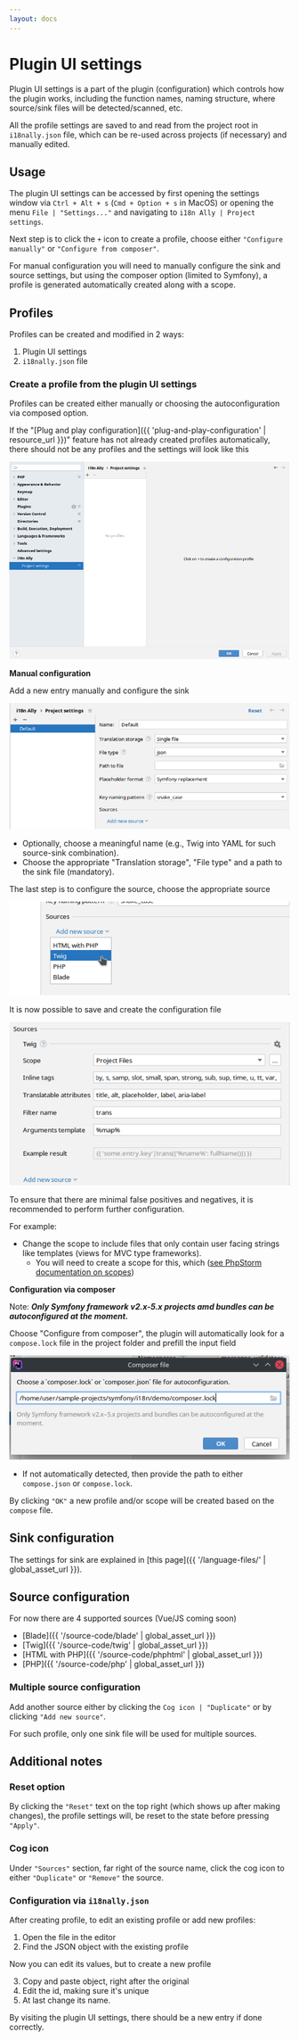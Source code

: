 ```yaml
---
layout: docs
---
```


# Plugin UI settings

Plugin UI settings is a part of the plugin (configuration) which controls how the plugin works, including the
function names, naming structure, where source/sink files will be detected/scanned, etc.

All the profile settings are saved to and read from the project root in `i18nally.json` file, which can be re-used 
across projects (if necessary) and manually edited.

## Usage

The plugin UI settings can be accessed by first opening the settings window via `Ctrl + Alt + s` 
(`Cmd + Option + s` in MacOS) or opening the menu `File | "Settings..."` and navigating to 
`i18n Ally | Project settings`.

Next step is to click the `+` icon to create a profile, choose either `"Configure manually"` or 
`"Configure from composer"`.

For manual configuration you will need to manually configure the sink and source settings, but using the 
composer option (limited to Symfony), a profile is generated automatically created along with a scope.

## Profiles

Profiles can be created and modified in 2 ways:
1. Plugin UI settings
2. `i18nally.json` file

### Create a profile from the plugin UI settings

Profiles can be created either manually or choosing the autoconfiguration via composed option.

If the "[Plug and play configuration]({{ 'plug-and-play-configuration' | resource_url }})" feature has not already
created profiles automatically, there should not be any profiles and the settings will look like this

![plugin-ui-settings-composer](assets/plugin-ui-settings-empty.png)

**Manual configuration**

Add a new entry manually and configure the sink

![plugin-ui-settings-manual-1](assets/plugin-ui-settings-manual-1.png)

- Optionally, choose a meaningful name (e.g., Twig into YAML for such source-sink combination).
- Choose the appropriate "Translation storage", "File type" and a path to the sink file (mandatory).

The last step is to configure the source, choose the appropriate source

![plugin-ui-settings-source-1](assets/plugin-ui-settings-source-1.png)

It is now possible to save and create the configuration file

![plugin-ui-settings-source-2](assets/plugin-ui-settings-source-2.png)

To ensure that there are minimal false positives and negatives, it is recommended to perform further configuration.

For example:
- Change the scope to include files that only contain user facing strings like templates (views for MVC type frameworks).
    - You will need to create a scope for this, which ([see PhpStorm documentation on scopes](https://www.jetbrains.com/help/phpstorm/configuring-scopes-and-file-colors.html))

**Configuration via composer**

Note: ***Only Symfony framework v2.x-5.x projects amd bundles can be autoconfigured at the moment.***

Choose "Configure from composer", the plugin will automatically look for a `compose.lock` file in the project folder and
prefill the input field

![plugin-ui-settings-composer](assets/plugin-ui-settings-composer.png)

- If not automatically detected, then provide the path to either `compose.json` or `compose.lock`.

By clicking `"OK"` a new profile and/or scope will be created based on the `compose` file.

## Sink configuration

The settings for sink are explained in [this page]({{ '/language-files/' | global_asset_url }}).

## Source configuration

For now there are 4 supported sources (Vue/JS coming soon)

- [Blade]({{ '/source-code/blade' | global_asset_url }})
- [Twig]({{ '/source-code/twig' | global_asset_url }})
- [HTML with PHP]({{ '/source-code/phphtml' | global_asset_url }})
- [PHP]({{ '/source-code/php' | global_asset_url }})

### Multiple source configuration 

Add another source either by clicking the `Cog icon | "Duplicate"` or by clicking `"Add new source"`.

For such profile, only one sink file will be used for multiple sources.

## Additional notes

### Reset option

By clicking the `"Reset"` text on the top right (which shows up after making changes), the profile settings will, be 
reset to the state before pressing `"Apply"`.

### Cog icon

Under `"Sources"` section, far right of the source name, click the cog icon to either `"Duplicate"` or `"Remove"` the source.

### Configuration via `i18nally.json`

After creating profile, to edit an existing profile or add new profiles:
1. Open the file in the editor 
2. Find the JSON object with the existing profile

Now you can edit its values, but to create a new profile

3. Copy and paste object, right after the original
4. Edit the id, making sure it's unique
5. At last change its name.

By visiting the plugin UI settings, there should be a new entry if done correctly.
